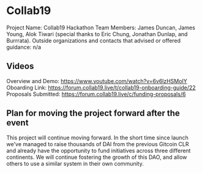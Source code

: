 # Collab19

Project Name: Collab19
Hackathon Team Members: James Duncan, James Young, Alok Tiwari (special thanks to Eric Chung, Jonathan Dunlap, and Burrrata).
Outside organizations and contacts that advised or offered guidance: n/a

## Videos
Overview and Demo: https://www.youtube.com/watch?v=6v6lzHSMoIY
Oboarding Link: https://forum.collab19.live/t/collab19-onboarding-guide/22
Proposals Submitted: https://forum.collab19.live/c/funding-proposals/6

## Plan for moving the project forward after the event
This project will continue moving forward. In the short time since launch we've managed to raise thousands of DAI from the previous Gitcoin CLR and already have the opportunity to fund initiatives across three different continents. We will continue fostering the growth of this DAO, and allow others to use a similar system in their own community.

